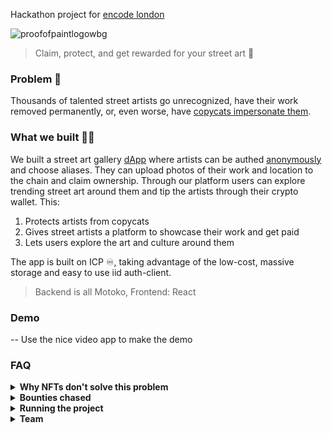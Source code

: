 
Hackathon project for [encode london ](https://www.encode.club/encodelondon-24)

![proofofpaintlogowbg](https://github.com/user-attachments/assets/9eb799be-9d75-46cb-9737-0f98035994cc)

> Claim, protect, and get rewarded for your street art 👾

### Problem 💭

Thousands of talented street artists go unrecognized, have their work removed permanently, or, even worse, have [copycats impersonate them](https://artlyst.com/news/copycat-banksy-graffiti-flood-uk-mainland/).

### What we built 👨‍💻

We built a street art gallery <u>dApp</u> where artists can be authed <u>anonymously</u> and choose aliases. They can upload photos of their work and location to the chain and claim ownership. Through our platform users can explore trending street art around them and tip the artists through their crypto wallet. This:

1. Protects artists from copycats
2. Gives street artists a platform to showcase their work and get paid
3. Lets users explore the art and culture around them

The app is built on ICP ♾️, taking advantage of the low-cost, massive storage and easy to use iid auth-client. 

> Backend is all Motoko, Frontend: React


### Demo 

-- Use the nice video app to make the demo

### FAQ

<details>
<summary><strong>Why NFTs don't solve this problem</strong></summary>

- We want to support the artist of the cool street art we walk past everyday...not buy an NFT.
- We want to find the art and culture around us.
- Thousands of NFT street art collections have wrongly been created and sold without the artist's permission, [as seen with Banksy's work](https://www.bbc.co.uk/news/technology-58399338#:~:text=Banksy's%20team%20told%20the%20BBC,actual%20artwork%20or%20its%20copyright.), leading to a lack of trust in the NFT market.

</details>


<details>
  <summary><strong>Bounties chased</strong></summary>
  <ul>
    <li>Our dApp was made possible thanks to the ICP blockchain and the IID auth-client
      <ul>
        <li><a href="https://encodeclub.notion.site/Hackathon-Bounties-1116c123e77d819aa253d79619c814b6">ICP Bounty</a></li>
      </ul>
    </li>
    <li>This is a real-world blockchain use-case with a demo poc.
      <ul>
        <li><a href=https://encodeclub.notion.site/Hackathon-Bounties-1116c123e77d819aa253d79619c814b6?p=1296c123e77d80c68076dd7e9fc7a4b3&pm=c">Best Real World Blockchain Use Case</a></li>
      </ul>
    </li>
    <li>We would love to present our project and share our idea with an audience</li>
  </ul>
</details>

<details>
<summary><strong>Running the project</strong></summary>
`npm install`
`npm run build`
`dfx start --clean --background`
`dfx generate`
`dfx deploy`
</details>


<details>
<summary><strong>Team</strong></summary>

- Alex: https://www.linkedin.com/in/alexmarcelread/
- Ted: https://www.linkedin.com/in/ted-pilcher-7334301a4/
- Sankarsh: https://www.linkedin.com/in/sankarshm/
</details>



